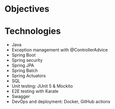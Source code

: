 # Objectives

# Technologies
- Java
- Exception management with @ControllerAdvice
- Spring Boot
- Spring security
- Spring JPA
- Spring Batch
- Spring Actuators
- SQL
- Unit testing: JUnit 5 & Mockito
- E2E testing with Karate
- Swagger
- DevOps and deployment: Docker, GitHub actions
